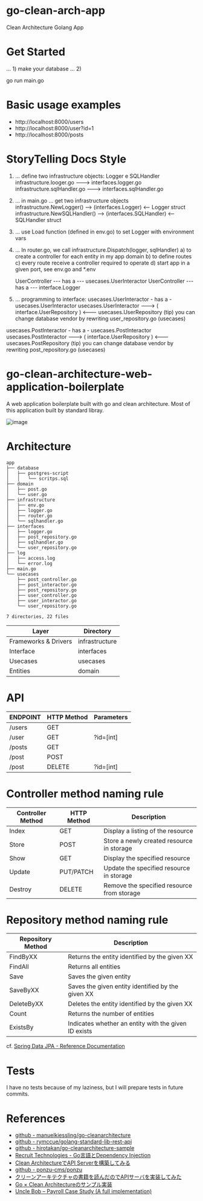 # go-clean-arch-app
Clean Architecture Golang App


# Get Started
... 1) make your database
... 2)

go run main.go

# Basic usage examples

* http://localhost:8000/users
* http://localhost:8000/user?id=1
* http://localhost:8000/posts

# StoryTelling Docs Style

1) ... define two infrastructure objects: Logger e SQLHandler
infrastructure.looger.go ---> interfaces.logger.go
infrastructure.sqlHandler.go ---> interfaces.sqlHandler.go

2) ... in main.go ... get two infrastructure objects
infrastructure.NewLogger() --> (interfaces.Logger) <-- Logger struct
infrastructure.NewSQLHandler() --> (interfaces.SQLHandler) <-- SQLHandler struct

3) ... use Load function (defined in env.go) to set Logger with environment vars

4) ... In router.go, we call infrastructure.Dispatch(logger, sqlHandler)
   a) to create a controller for each entity in my app domain
   b) to define routes
   c) every route receive a controller required to operate
   d) start app in a given port, see env.go and *.env

    UserController --- has a --- usecases.UserInteractor
    UserController --- has a --- interface.Logger

5) ... programming to interface:
usecases.UserInteractor - has a - usecases.UserInteractor
usecases.UserInteractor ---> ( interface.UserRepository ) <--- usecases.UserRepository
(tip) you can change database vendor by rewriting user_repository.go (usecases)

usecases.PostInteractor - has a - usecases.PostInteractor
usecases.PostInteractor ---> ( interface.UserRepository ) <--- usecases.PostRepository
(tip) you can change database vendor by rewriting post_repository.go (usecases)

# go-clean-architecture-web-application-boilerplate
A web application boilerplate built with go and clean architecture.
Most of this application built by standard libray.

![image](https://user-images.githubusercontent.com/13291041/102681893-84326980-4208-11eb-8f84-2959e03b89d8.png)


# Architecture
```
app
├── database
│   ├── postgres-script
│   │   └── scritps.sql
├── domain
│   ├── post.go
│   └── user.go
├── infrastructure
│   ├── env.go
│   ├── logger.go
│   ├── router.go
│   └── sqlhandler.go
├── interfaces
│   ├── logger.go
│   ├── post_repository.go
│   ├── sqlhandler.go
│   └── user_repository.go
├── log
│   ├── access.log
│   └── error.log
├── main.go
└── usecases
    ├── post_controller.go
    ├── post_interactor.go
    ├── post_repository.go
    ├── user_controller.go
    ├── user_interactor.go
    └── user_repository.go

7 directories, 22 files
```

| Layer                | Directory      |
|----------------------|----------------|
| Frameworks & Drivers | infrastructure |
| Interface            | interfaces     |
| Usecases             | usecases       |
| Entities             | domain         |

# API

| ENDPOINT | HTTP Method    | Parameters    |
|----------|----------------|---------------|
| /users   | GET            |               |
| /user    | GET            | ?id=[int]     |
| /posts   | GET            |               |
| /post    | POST           |               |
| /post    | DELETE         | ?id=[int]     |

# Controller method naming rule

| Controller Method | HTTP Method | Description                                |
|-------------------|-------------|--------------------------------------------|
| Index             | GET         | Display a listing of the resource          |
| Store             | POST        | Store a newly created resource in storage  |
| Show              | GET         | Display the specified resource             |
| Update            | PUT/PATCH   | Update the specified resource in storage   |
| Destroy           | DELETE      | Remove the specified resource from storage |

# Repository method naming rule

| Repository Method | Description                                          |
|-------------------|------------------------------------------------------|
| FindByXX          | Returns the entity identified by the given XX        |
| FindAll           | Returns all entities                                 |
| Save              | Saves the given entity                               |
| SaveByXX          | Saves the given entity identified by the given XX    |
| DeleteByXX        | Deletes the entity identified by the given XX        |
| Count             | Returns the number of entities                       |
| ExistsBy          | Indicates whether an entity with the given ID exists |

cf. [Spring Data JPA - Reference Documentation](https://docs.spring.io/spring-data/data-jpa/docs/current/reference/html/#repositories.core-concepts)

# Tests
I have no tests because of my laziness, but I will prepare tests in future commits.

# References
- [github - manuelkiessling/go-cleanarchitecture](https://github.com/manuelkiessling/go-cleanarchitecture)
- [github - rymccue/golang-standard-lib-rest-api](https://github.com/rymccue/golang-standard-lib-rest-api)
- [github - hirotakan/go-cleanarchitecture-sample](https://github.com/hirotakan/go-cleanarchitecture-sample)
- [Recruit Technologies - Go言語とDependency Injection](https://recruit-tech.co.jp/blog/2017/12/11/go_dependency_injection/)
- [Clean ArchitectureでAPI Serverを構築してみる](https://qiita.com/hirotakan/items/698c1f5773a3cca6193e)
- [github - ponzu-cms/ponzu](https://github.com/ponzu-cms/ponzu)
- [クリーンアーキテクチャの書籍を読んだのでAPIサーバを実装してみた](https://qiita.com/yoshinori_hisakawa/items/f934178d4bd476c8da32)
- [Go × Clean Architectureのサンプル実装](http://nakawatch.hatenablog.com/entry/2018/07/11/181453)
- [Uncle Bob – Payroll Case Study (A full implementation)](http://cleancodejava.com/uncle-bob-payroll-case-study-full-implementation/)
